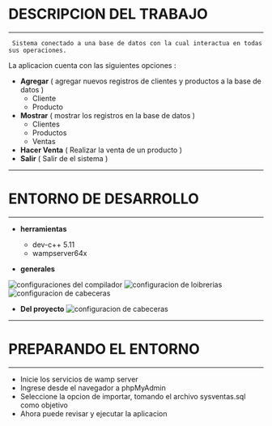 # DESCRIPCION DEL TRABAJO
***
     Sistema conectado a una base de datos con la cual interactua en todas sus operaciones. 
La aplicacion cuenta con las siguientes opciones : 
* **Agregar** ( agregar nuevos registros de clientes y productos a la base de datos )
    * Cliente
    * Producto
* **Mostrar** ( mostrar los registros en la base de datos )
    * Clientes 
    * Productos
    * Ventas
* **Hacer Venta** ( Realizar la venta de un producto )
* **Salir** ( Salir de el sistema ) 
***
# ENTORNO DE DESARROLLO
***
* **herramientas**
    * dev-c++ 5.11
    * wampserver64x


* **generales**

![ configuraciones del compilador](
        cPlusPlus/tareas/SistemaVentasDB/img/cofig.jpg "imgen")
    ![ configuracion de loibrerias](
        cPlusPlus/tareas/SistemaVentasDB/img/config2.jpg "imgen")
    ![ configuracion de cabeceras](cPlusPlus/tareas/SistemaVentasDB/img/config3.jpg "imgen")

* **Del proyecto**
![ configuracion de cabeceras](cPlusPlus/tareas/SistemaVentasDB/img/config4.jpg "imgen")

***
# PREPARANDO EL ENTORNO
***
* Inicie los servicios de wamp server
* Ingrese desde el navegador a phpMyAdmin
* Seleccione la opcion de importar, tomando el archivo sysventas.sql como objetivo
* Ahora puede revisar y ejecutar la aplicacion 